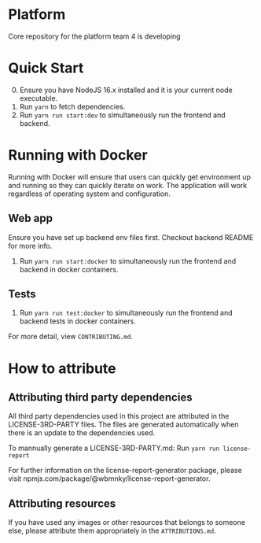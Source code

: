 # Platform

Core repository for the platform team 4 is developing

# Quick Start

0. Ensure you have NodeJS 16.x installed and it is your current node executable.
1. Run `yarn` to fetch dependencies.
2. Run `yarn run start:dev` to simultaneously run the frontend and backend.

# Running with Docker

Running with Docker will ensure that users can quickly get environment up and running so they can quickly iterate on work. The application will work regardless of operating system and configuration.

## Web app

Ensure you have set up backend env files first. Checkout backend README for more info.

1. Run `yarn run start:docker` to simultaneously run the frontend and backend in docker containers.

## Tests

1. Run `yarn run test:docker` to simultaneously run the frontend and backend tests in docker containers.

For more detail, view `CONTRIBUTING.md`.

# How to attribute

## Attributing third party dependencies

All third party dependencies used in this project are attributed in the LICENSE-3RD-PARTY files. The files are generated automatically when there is an update to the dependencies used.

To mannually generate a LICENSE-3RD-PARTY.md:
Run `yarn run license-report`

For further information on the license-report-generator package, please visit npmjs.com/package/@wbmnky/license-report-generator.

## Attributing resources

If you have used any images or other resources that belongs to someone else, please attribute them appropriately in the `ATTRIBUTIONS.md`.
